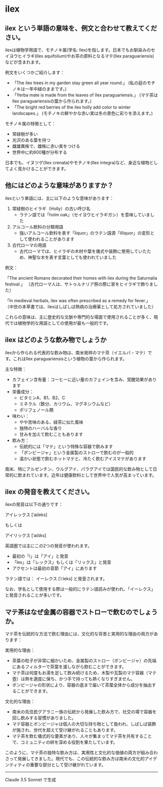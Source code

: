 # ilex

## ilex という単語の意味を、例文と合わせて教えてください。

ilexは植物学用語で、モチノキ属(学名: Ilex)を指します。日本でもお馴染みのセイヨウヒイラギ(Ilex aquifolium)やお茶の原料となるマテ(Ilex paraguariensis)などが含まれます。

例文をいくつかご紹介します：

 * 「The ilex trees in my garden stay green all year round.」 (私の庭のモチノキは一年中緑のままです。)
 * 「Yerba mate is made from the leaves of Ilex paraguariensis.」 (マテ茶はIlex paraguariensisの葉から作られます。)
 * 「The bright red berries of the ilex holly add color to winter landscapes.」 (モチノキの鮮やかな赤い実は冬の景色に彩りを添えます。)

モチノキ属の特徴として：

 * 常緑樹が多い
 * 光沢のある葉を持つ
 * 雌雄異株で、雌株に赤い実をつける
 * 世界中に約600種が分布する

日本でも、イヌツゲ(Ilex crenata)やモチノキ(Ilex integra)など、身近な植物としてよく見かけることができます。

## 他にはどのような意味がありますか？

ilexという単語には、主に以下のような意味があります：

1. 常緑樹のヒイラギ（Holly）の古い呼び名
   * ラテン語では「holm oak」（セイヨウヒイラギガシ）を意味していました
2. アルコール飲料の分類用語
   * 強いアルコール飲料を表す「liquor」のラテン語源「illiquor」の変形として使われることがあります
3. 古代ローマの用語
   * 古代ローマでは、ヒイラギの木材や葉を儀式や装飾に使用していたため、神聖な木を表す言葉としても使われていました

例文：

「The ancient Romans decorated their homes with ilex during the Saturnalia festival.」
（古代ローマ人は、サトゥルナリア祭の際に家をヒイラギで飾りました）

「In medieval herbals, ilex was often prescribed as a remedy for fever.」
（中世の本草書では、ilexはしばしば熱病の治療薬として処方されていました）

これらの意味は、主に歴史的な文脈や専門的な場面で使用されることが多く、現代では植物学的な用語としての使用が最も一般的です。

## ilex はどのような飲み物でしょうか

ilexから作られる代表的な飲み物は、南米発祥のマテ茶（イエルバ・マテ）です。これはIlex paraguariensisという植物の葉から作られます。

主な特徴：

 * カフェイン含有量：コーヒーに近い量のカフェインを含み、覚醒効果があります
 * 栄養成分：
   * ビタミンA、B1、B2、C
   * ミネラル（鉄分、カリウム、マグネシウムなど）
   * ポリフェノール類
 * 味わい：
   * やや苦味のある、緑茶に似た風味
   * 独特のハーバルな香り
   * 甘みを加えて飲むこともあります
 * 飲み方：
   * 伝統的には「マテ」という特殊な容器で飲みます
   * 「ボンビージャ」という金属製のストローで飲むのが一般的
   * 温かい状態で飲むホットマテと、冷たく飲むアイスマテがあります

南米、特にアルゼンチン、ウルグアイ、パラグアイでは国民的な飲み物として日常的に飲まれています。近年は健康飲料として世界中で人気が高まっています。

## ilex の発音を教えてください。

ilexの発音は以下の通りです：

アイレックス [ˈaɪleks]

もしくは

アイリックス [ˈaɪlɪks]

英語圏では主にこの2つの発音が使われます。

 * 最初の「i」は「アイ」と発音
 * 「lex」は「レックス」もしくは「リックス」と発音
 * アクセントは最初の音節「アイ」にあります

ラテン語では：
イーレクス [ˈiːleks]
と発音されます。

なお、学名として使用する際は一般的にラテン語読みが使われ、「イーレクス」と発音されることが多いです。

## マテ茶はなぜ金属の容器でストローで飲むのでしょうか。

マテ茶を伝統的な方法で飲む理由には、文化的な背景と実用的な理由の両方があります：

実用的な理由：

 * 茶葉の粒子が非常に細かいため、金属製のストロー（ボンビージャ）の先端にあるフィルターで茶葉を濾しながら飲むことができます。
 * マテ茶は何度もお湯を足して飲み続けるため、木製や瓦製のマテ容器（マテ壺）は熱を適度に保ち、かつ手で持っても熱くなりすぎません。
 * ボンビージャの形状により、容器の底まで届いて茶葉全体から成分を抽出することができます。

文化的な理由：

 * 南米の先住民グアラニー族の伝統から発展した飲み方で、社交の場で容器を回し飲みする習慣がありました。
 * マテ容器とボンビージャは個人の大切な持ち物として扱われ、しばしば装飾が施され、世代を超えて受け継がれることもあります。
 * マテ茶を飲む儀式的な要素があり、人々が集まってマテ茶を共有することで、コミュニティの絆を深める役割を果たしています。

このように、マテ茶の独特な飲み方は、実用性と文化的な価値の両方が組み合わさって発展してきました。現代でも、この伝統的な飲み方は南米の文化的アイデンティティの重要な部分として受け継がれています。

---
Claude 3.5 Sonnet で生成

